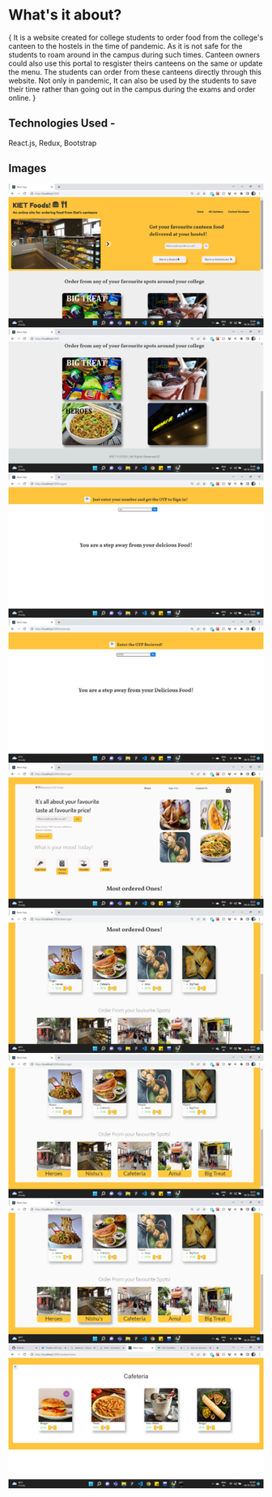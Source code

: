 # What's it about?

{ It is a website created for college students to order food from the college's canteen to the hostels in the time of pandemic. As it is not safe for the students to roam around in the campus during such times. Canteen owners could also use this portal to resgister theirs canteens on the same or update the menu. The students can order from these canteens directly through this website. 
Not only in pandemic, It can also be used by the students to save their time rather than going out in the campus during the exams and order online. }

## Technologies Used -
React.js, Redux, Bootstrap


## Images

![](screenshots/Screenshot%20(724).png)
![](screenshots/Screenshot%20(725).png)
![](screenshots/Screenshot%20(726).png)
![](screenshots/Screenshot%20(727).png)
![](screenshots/Screenshot%20(728).png)
![](screenshots/Screenshot%20(729).png)
![](screenshots/Screenshot%20(730).png)
![](screenshots/Screenshot%20(731).png)
![](screenshots/Screenshot%20(732).png)
